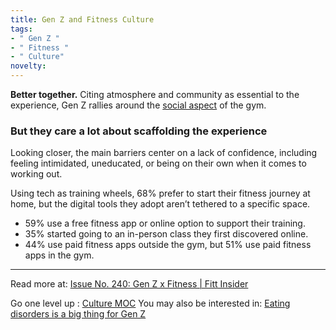 ```yaml
---
title: Gen Z and Fitness Culture
tags:
- " Gen Z "
- " Fitness "
- " Culture"
novelty:
---
```


**Better together.** Citing atmosphere and community as essential to the experience, Gen Z rallies around the [social aspect](https://fitt.us15.list-manage.com/track/click?u=4c6bc12e271bc681951ed945a&id=31c70a8447&e=8ada1bc037) of the gym. 

### But they care a lot about scaffolding the experience

Looking closer, the main barriers center on a lack of confidence, including feeling intimidated, uneducated, or being on their own when it comes to working out. 

Using tech as training wheels, 68% prefer to start their fitness journey at home, but the digital tools they adopt aren’t tethered to a specific space.

- 59% use a free fitness app or online option to support their training.
- 35% started going to an in-person class they first discovered online. 
- 44% use paid fitness apps outside the gym, but 51% use paid fitness apps in the gym.

----

Read more at: [Issue No. 240: Gen Z x Fitness | Fitt Insider](https://insider.fitt.co/issue-no-240-gen-z-x-fitness/)

Go one level up : [Culture MOC](Maps/Culture%20MOC.md)
You may also be interested in: [Eating disorders is a big thing for Gen Z](Notes/Eating%20disorders%20is%20a%20big%20thing%20for%20Gen%20Z.md)